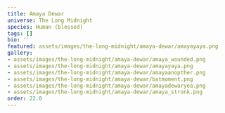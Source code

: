 ```yaml
---
title: Amaya Dewar
universe: The Long Midnight
species: Human (blessed)
tags: []
bio: ''
featured: assets/images/the-long-midnight/amaya-dewar/amayayaya.png
gallery:
- assets/images/the-long-midnight/amaya-dewar/amaya_wounded.png
- assets/images/the-long-midnight/amaya-dewar/amayayaya.png
- assets/images/the-long-midnight/amaya-dewar/amayaanopther.png
- assets/images/the-long-midnight/amaya-dewar/batmoment.png
- assets/images/the-long-midnight/amaya-dewar/amayadewaryea.png
- assets/images/the-long-midnight/amaya-dewar/amaya_stronk.png
order: 22.0
---
```

